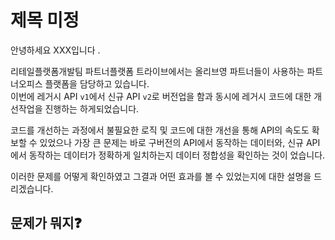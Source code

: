 # 제목 미정

안녕하세요 XXX입니다 .

리테일플랫폼개발팀 파트너플랫폼 트라이브에서는 올리브영 파트너들이 사용하는 파트너오피스 플랫폼을 담당하고 있습니다.<br>
이번에 레거시 API `v1`에서 신규 API `v2`로 버전업을 함과 동시에 레거시 코드에 대한 개선작업을 진행하는 하게되었습니다.<br>

코드를 개선하는 과정에서 불필요한 로직 및 코드에 대한 개선을 통해 API의 속도도 확보할 수 있었으나 가장 큰 문제는 바로 
구버전의 API에서 동작하는 데이터와, 신규 API에서 동작하는 데이터가 정확하게 일치하는지 데이터 정합성을 확인하는 것이 었습니다.

이러한 문제를 어떻게 확인하였고 그결과 어떤 효과를 볼 수 있었는지에 대한 설명을 드리겠습니다.

## 문제가 뭐지❓


